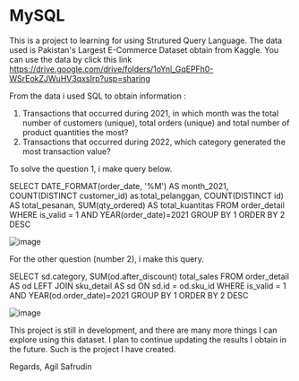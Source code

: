 # MySQL
This is a project to learning for using Strutured Query Language. The data used is Pakistan's Largest E-Commerce Dataset obtain from Kaggle.
You can use the data by click this link
https://drive.google.com/drive/folders/1oYnl_GqEPFh0-WSrEokZJWuHV3qxsIrp?usp=sharing

From the data i used SQL to obtain information :
1. Transactions that occurred during 2021, in which month was the total number of customers (unique), total orders (unique) and total number of product quantities the most?
2. Transactions that occurred during 2022, which category generated the most transaction value?

To solve the question 1, i make query below.

SELECT
DATE_FORMAT(order_date, '%M') AS month_2021,
COUNT(DISTINCT customer_id) as total_pelanggan,
COUNT(DISTINCT id) AS total_pesanan,
SUM(qty_ordered) AS total_kuantitas
FROM order_detail 
WHERE
is_valid = 1 AND YEAR(order_date)=2021
GROUP BY 1
ORDER BY 2 DESC

![image](https://github.com/agilsafrudin/MySQL/assets/141690907/4d7ae3f3-d1f8-4988-b160-93f9e84cf66f)

For the other question (number 2), i make this query.

SELECT
sd.category,
SUM(od.after_discount) total_sales
FROM order_detail AS od
LEFT JOIN sku_detail AS sd ON sd.id = od.sku_id
WHERE
is_valid = 1 AND YEAR(od.order_date)=2021
GROUP BY 1
ORDER BY 2 DESC

![image](https://github.com/agilsafrudin/MySQL/assets/141690907/3ba545ee-b11d-4949-830b-a9ec01708b4a)

This project is still in development, and there are many more things I can explore using this dataset. I plan to continue updating the results I obtain in the future. Such is the project I have created.

Regards,
Agil Safrudin

